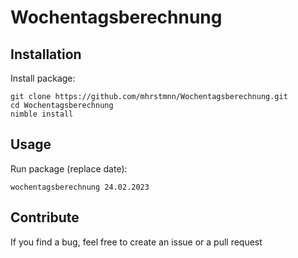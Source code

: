 # Wochentagsberechnung

## Installation

Install package:

```shell
git clone https://github.com/mhrstmnn/Wochentagsberechnung.git
cd Wochentagsberechnung
nimble install
```

## Usage

Run package (replace date):

```shell
wochentagsberechnung 24.02.2023
```

## Contribute

If you find a bug, feel free to create an issue or a pull request
